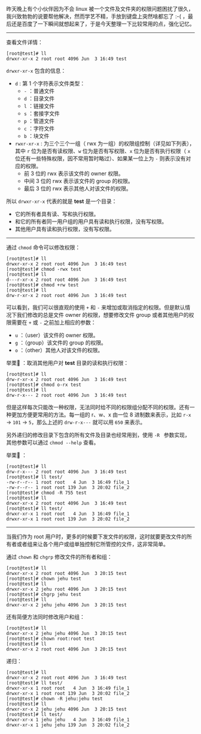 昨天晚上有个小伙伴因为不会 linux 被一个文件及文件夹的权限问题困扰了很久，我兴致勃勃的说要帮他解决，然而学艺不精，手放到键盘上突然啥都忘了 :-( ，最后还是百度了一下瞬间就想起来了，于是今天整理一下比较常用的点，强化记忆。

---
查看文件详情：
```
[root@test]# ll
drwxr-xr-x 2 root root 4096 Jun  3 16:49 test
```
`drwxr-xr-x` 包含的信息：
- `d` : 第 1 个字符表示文件类型：
  - `-` ：普通文件
  - `d` ：目录文件
  - `l` ：链接文件
  - `s` ：套接字文件
  - `p` ：管道文件
  - `c` ：字符文件
  - `b` ：块文件
- `rwxr-xr-x` : 为三个三个一组（ rwx 为一组）的权限组控制（详见如下列表），其中 `r` 位为是否有读权限、`w` 位为是否有写权限、`x` 位为是否有执行权限（ `x` 位还有一些特殊权限，因不常用暂时略过）、如果某一位上为 `-` 则表示没有对应的权限。
  - 前 3 位的 rwx 表示该文件的 owner 权限。
  - 中间 3 位的 rwx 表示该文件的 group 的权限。
  - 最后 3 位的 rwx 表示其他人对该文件的权限。

所以 `drwxr-xr-x` 代表的就是 **test** 是一个目录：
- 它的所有者具有读、写和执行权限。
- 和它的所有者同一用户组的用户具有读和执行权限，没有写权限。
- 其他用户具有读和执行权限，没有写权限。

---
通过 `chmod` 命令可以修改权限：
```
[root@test]# ll
drwxr-xr-x 2 root root 4096 Jun  3 16:49 test
[root@test]# chmod -rwx test
[root@test]# ll
d---r-xr-x 2 root root 4096 Jun  3 16:49 test
[root@test]# chmod +rw test
[root@test]# ll
drw-r-xr-x 2 root root 4096 Jun  3 16:49 test
```
可以看到，我们可以很直观的使用 `+` 和 `-` 来增加或取消指定的权限。但是默认情况下我们修改的总是文件 owner 的权限，想要修改文件 group 或者其他用户的权限需要在 `+` 或 `-` 之前加上相应的参数：
  - `u` ：（user）该文件的 owner 权限。
  - `g` ：（group）该文件的 group 的权限。
  - `o` ：（other）其他人对该文件的权限。

举栗🌰 ：取消其他用户对 **test** 目录的读和执行权限：
```
[root@test]# ll
drw-r-xr-x 2 root root 4096 Jun  3 16:49 test
[root@test]# chmod o-rx test
[root@test]# ll
drw-r-x--- 2 root root 4096 Jun  3 16:49 test
```
但是这样每次只能改一种权限，无法同时给不同的权限组分配不同的权限。还有一种更加方便更常用的方法。每一组的 r、w、x 由一位 8 进制数来表示，比如 `r-x` -> `101` -> `5`，那么上述的 `drw-r-x---` 就可以用 `650` 来表示。

另外递归的修改目录下包含的所有文件及目录也经常用到，使用 `-R ` 参数实现，其他参数可以通过 `chmod --help` 查看。

举栗🌰 ：
```
[root@test]# ll
drw-r-x--- 2 root root 4096 Jun  3 16:49 test
[root@test]# ll test/
-rw-r--r-- 1 root root   4 Jun  3 16:49 file_1
-rw-r--r-- 1 root root 139 Jun  3 20:02 file_2
[root@test]# chmod -R 755 test
[root@test]# ll
drwxr-xr-x 2 root root 4096 Jun  3 16:49 test
[root@test]# ll test/
drwxr-xr-x 1 root root   4 Jun  3 16:49 file_1
drwxr-xr-x 1 root root 139 Jun  3 20:02 file_2
```
---
当我们作为 root 用户时，更多的时候要下发文件的权限，这时就要更改文件的所有者或者组来让各个用户或组单独控制它所管控的文件，这非常简单。

通过 `chown` 和 `chgrp` 修改文件的所有者和组：
```
[root@test]# ll
drwxr-xr-x 2 root root 4096 Jun  3 20:15 test
[root@test]# chown jehu test
[root@test]# ll
drwxr-xr-x 2 jehu root 4096 Jun  3 20:15 test
[root@test]# chgrp jehu test
[root@test]# ll
drwxr-xr-x 2 jehu jehu 4096 Jun  3 20:15 test
```
还有简便方法同时修改用户和组：
```
[root@test]# ll
drwxr-xr-x 2 jehu jehu 4096 Jun  3 20:15 test
[root@test]# chown root:root test
[root@test]# ll
drwxr-xr-x 2 root root 4096 Jun  3 20:15 test
```
递归：
```
[root@test]# ll
drwxr-xr-x 2 root root 4096 Jun  3 16:49 test
[root@test]# ll test/
drwxr-xr-x 1 root root   4 Jun  3 16:49 file_1
drwxr-xr-x 1 root root 139 Jun  3 20:02 file_2
[root@test]# chown -R jehu:jehu test
[root@test]# ll
drwxr-xr-x 2 jehu jehu 4096 Jun  3 20:15 test
[root@test]# ll test/
drwxr-xr-x 1 jehu jehu   4 Jun  3 16:49 file_1
drwxr-xr-x 1 jehu jehu 139 Jun  3 20:02 file_2
```